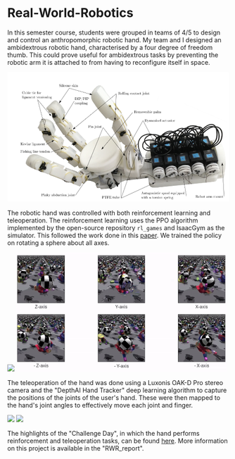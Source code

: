 # Real-World-Robotics
In this semester course, students were grouped in teams of 4/5 to design and control an anthropomorphic robotic hand. My team and I designed an ambidextrous robotic hand, characterised by a four degree of freedom thumb. This could prove useful for ambidextrous tasks by preventing the robotic arm it is attached to from having to reconfigure itself in space.

<img src="https://github.com/MattJmt/Real-World-Robotics/blob/main/figures/hand%20diagram.png" width="600"/>

The robotic hand was controlled with both reinforcement learning and teleoperation. The reinforcement learning uses the PPO algorithm implemented by the open-source repository `rl_games` and IsaacGym as the simulator. This followed the work done in this [paper](https://arxiv.org/abs/2308.02453). We trained the policy on rotating a sphere about all axes.

<img src="https://github.com/MattJmt/Real-World-Robotics/blob/main/figures/rwr_RL.gif" width="250"/> <img src="https://github.com/MattJmt/Real-World-Robotics/blob/main/figures/IsaacGymRLRotatingSphere.gif" width="478"/>

The teleoperation of the hand was done using a Luxonis OAK-D Pro stereo camera and the "DepthAI Hand Tracker" deep learning algorithm to capture the positions of the joints of the user's hand. These were then mapped to the hand's joint angles to effectively move each joint and finger.

<img src="https://github.com/MattJmt/Real-World-Robotics/blob/main/figures/rwr_teleop_cube.gif" width="250"/> <img src="https://github.com/MattJmt/Real-World-Robotics/blob/main/figures/rwr_teleop_fidget.gif" width="451"/>

The highlights of the "Challenge Day", in which the hand performs reinforcement and teleoperation tasks, can be found [here](https://www.youtube.com/watch?v=-YM1Ik7tEGE&ab_channel=MatthiasJammot). More information on this project is available in the "RWR_report".

